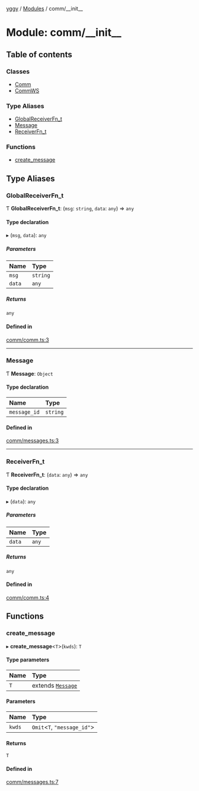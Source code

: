 [yggy](../README.md) / [Modules](../modules.md) / comm/\_\_init\_\_

# Module: comm/\_\_init\_\_

## Table of contents

### Classes

- [Comm](../classes/comm___init__.Comm.md)
- [CommWS](../classes/comm___init__.CommWS.md)

### Type Aliases

- [GlobalReceiverFn\_t](comm___init__.md#globalreceiverfn_t)
- [Message](comm___init__.md#message)
- [ReceiverFn\_t](comm___init__.md#receiverfn_t)

### Functions

- [create\_message](comm___init__.md#create_message)

## Type Aliases

### GlobalReceiverFn\_t

Ƭ **GlobalReceiverFn\_t**: (`msg`: `string`, `data`: `any`) => `any`

#### Type declaration

▸ (`msg`, `data`): `any`

##### Parameters

| Name | Type |
| :------ | :------ |
| `msg` | `string` |
| `data` | `any` |

##### Returns

`any`

#### Defined in

[comm/comm.ts:3](https://github.com/Aldlevine/yggy/blob/ad84d0f/src/comm/comm.ts#L3)

___

### Message

Ƭ **Message**: `Object`

#### Type declaration

| Name | Type |
| :------ | :------ |
| `message_id` | `string` |

#### Defined in

[comm/messages.ts:3](https://github.com/Aldlevine/yggy/blob/ad84d0f/src/comm/messages.ts#L3)

___

### ReceiverFn\_t

Ƭ **ReceiverFn\_t**: (`data`: `any`) => `any`

#### Type declaration

▸ (`data`): `any`

##### Parameters

| Name | Type |
| :------ | :------ |
| `data` | `any` |

##### Returns

`any`

#### Defined in

[comm/comm.ts:4](https://github.com/Aldlevine/yggy/blob/ad84d0f/src/comm/comm.ts#L4)

## Functions

### create\_message

▸ **create_message**<`T`\>(`kwds`): `T`

#### Type parameters

| Name | Type |
| :------ | :------ |
| `T` | extends [`Message`](comm___init__.md#message) |

#### Parameters

| Name | Type |
| :------ | :------ |
| `kwds` | `Omit`<`T`, ``"message_id"``\> |

#### Returns

`T`

#### Defined in

[comm/messages.ts:7](https://github.com/Aldlevine/yggy/blob/ad84d0f/src/comm/messages.ts#L7)
